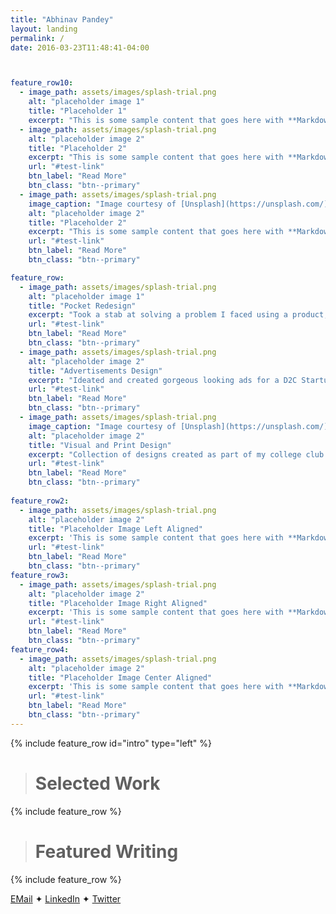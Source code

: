 ```yaml
---
title: "Abhinav Pandey"
layout: landing
permalink: /
date: 2016-03-23T11:48:41-04:00



feature_row10:
  - image_path: assets/images/splash-trial.png
    alt: "placeholder image 1"
    title: "Placeholder 1"
    excerpt: "This is some sample content that goes here with **Markdown** formatting."
  - image_path: assets/images/splash-trial.png
    alt: "placeholder image 2"
    title: "Placeholder 2"
    excerpt: "This is some sample content that goes here with **Markdown** formatting."
    url: "#test-link"
    btn_label: "Read More"
    btn_class: "btn--primary"
  - image_path: assets/images/splash-trial.png
    image_caption: "Image courtesy of [Unsplash](https://unsplash.com/)"
    alt: "placeholder image 2"
    title: "Placeholder 2"
    excerpt: "This is some sample content that goes here with **Markdown** formatting."
    url: "#test-link"
    btn_label: "Read More"
    btn_class: "btn--primary"

feature_row:
  - image_path: assets/images/splash-trial.png
    alt: "placeholder image 1"
    title: "Pocket Redesign"
    excerpt: "Took a stab at solving a problem I faced using a product, through design of course."
    url: "#test-link"
    btn_label: "Read More"
    btn_class: "btn--primary"
  - image_path: assets/images/splash-trial.png
    alt: "placeholder image 2"
    title: "Advertisements Design"
    excerpt: "Ideated and created gorgeous looking ads for a D2C Startup."
    url: "#test-link"
    btn_label: "Read More"
    btn_class: "btn--primary"
  - image_path: assets/images/splash-trial.png
    image_caption: "Image courtesy of [Unsplash](https://unsplash.com/)"
    alt: "placeholder image 2"
    title: "Visual and Print Design"
    excerpt: "Collection of designs created as part of my college club or as part of my random experiments"
    url: "#test-link"
    btn_label: "Read More"
    btn_class: "btn--primary"
  
feature_row2:
  - image_path: assets/images/splash-trial.png
    alt: "placeholder image 2"
    title: "Placeholder Image Left Aligned"
    excerpt: 'This is some sample content that goes here with **Markdown** formatting. Left aligned with `type="left"`'
    url: "#test-link"
    btn_label: "Read More"
    btn_class: "btn--primary"
feature_row3:
  - image_path: assets/images/splash-trial.png
    alt: "placeholder image 2"
    title: "Placeholder Image Right Aligned"
    excerpt: 'This is some sample content that goes here with **Markdown** formatting. Right aligned with `type="right"`'
    url: "#test-link"
    btn_label: "Read More"
    btn_class: "btn--primary"
feature_row4:
  - image_path: assets/images/splash-trial.png
    alt: "placeholder image 2"
    title: "Placeholder Image Center Aligned"
    excerpt: 'This is some sample content that goes here with **Markdown** formatting. Centered with `type="center"`'
    url: "#test-link"
    btn_label: "Read More"
    btn_class: "btn--primary"
---
```



{% include feature_row id="intro" type="left" %}
> # Selected Work

{% include feature_row %}
> # Featured Writing
{% include feature_row %}



[EMail](abhinavpandey027@gmail.com) ✦ [LinkedIn](https://www.linkedin.com/in/abhinav-pandey-nit/) ✦ [Twitter](https://twitter.com/ab27hi) 